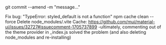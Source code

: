git commit --amend -m "message..."


Fix bug: "TypeError: styled_default is not a function"
npm cache clean --force
Delete node_modules/.vite Cache: https://github.com/mui/material-ui/issues/32727#issuecomment-1705737899
-ultimately, commenting out of the theme provider in _index.js solved the problem (and also deleting node_modules and re-installing)